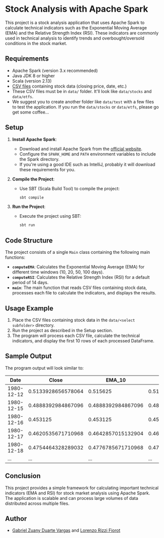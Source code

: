 # Stock Analysis with Apache Spark

This project is a stock analysis application that uses Apache Spark to calculate technical indicators such as the Exponential Moving Average (EMA) and the Relative Strength Index (RSI). These indicators are commonly used in technical analysis to identify trends and overbought/oversold conditions in the stock market.

## Requirements

- Apache Spark (version 3.x recommended)
- Java JDK 8 or higher
- Scala (version 2.13)
- [CSV files](https://www.kaggle.com/datasets/jacksoncrow/stock-market-dataset) containing stock data (closing price, date, etc.) 
- These CSV files must be in `data/` folder. It'll look like `data/stocks` and `data/etfs`.
- We suggest you to create another folder like `data/test` with a few files to test the application. If you run the `data/stocks` or `data/etfs`, please go get some coffee...
## Setup

1. **Install Apache Spark**:
    - Download and install Apache Spark from the [official website](https://spark.apache.org/downloads.html).
    - Configure the `SPARK_HOME` and `PATH` environment variables to include the Spark directory.
    - If you're using a good IDE such as IntelliJ, probably it will download these requirements for you.
2. **Compile the Project**:
    - Use SBT (Scala Build Tool) to compile the project:
      ```bash
      sbt compile
      ```

3. **Run the Project**:
    - Execute the project using SBT:
      ```bash
      sbt run
      ```

## Code Structure

The project consists of a single `Main` class containing the following main functions:

- **`computeEMA`**: Calculates the Exponential Moving Average (EMA) for different time windows (10, 20, 50, 100 days).
- **`computeRSI`**: Calculates the Relative Strength Index (RSI) for a default period of 14 days.
- **`main`**: The main function that reads CSV files containing stock data, processes each file to calculate the indicators, and displays the results.

## Usage Example

1. Place the CSV files containing stock data in the `data/<select subfolder>` directory.
2. Run the project as described in the Setup section.
3. The program will process each CSV file, calculate the technical indicators, and display the first 10 rows of each processed DataFrame.

## Sample Output

The program output will look similar to:

| Date       | Close              | EMA_10             | EMA_20             | EMA_50             | EMA_100             | RSI       |
|------------|--------------------|--------------------|--------------------|--------------------|---------------------|-----------|
| 1980-12-12 | 0.5133928656578064 | 0.515625           | 0.5133928656578064 | 0.5133928656578064 | 0.40678155422210693 | 117258400 |0.5133928656578064| 0.5133928656578064| 0.5133928656578064| 0.5133928656578064|                NULL|                 0.0|                 0.0|                 0.0|                 0.0|               NULL|              NULL|
| 1980-12-15 | 0.4888392984867096 | 0.4888392984867096 | 0.4866071343421936 | 0.4866071343421936 | 0.385558158159256   | 43971200  |0.5085227326913313|  0.510841843627748| 0.5123424448219001| 0.5128624551367051|-0.02678573131561...|                 0.0|0.026785731315612793|                 0.0|0.013392865657806396|                0.0|               0.0|
| 1980-12-16 | 0.453125           | 0.453125           | 0.4508928656578064 | 0.4508928656578064 | 0.3572602868080139  | 26432000  |0.4801136309450323|0.48320577541987103| 0.4852065747859431| 0.4858999211009186|-0.03571426868438721|                 0.0| 0.03571426868438721|                 0.0|0.020833333333333332|                0.0|               0.0|
| 1980-12-17 | 0.4620535671710968 | 0.4642857015132904 | 0.4620535671710968 | 0.4620535671710968 | 0.3661033511161804  | 21610400  |0.4529220841147683| 0.4519557896114531|0.45133054022695507| 0.4511138696481686|0.011160701513290405|0.011160701513290405|                 0.0|0.002790175378322...|            0.015625|0.17857122421264648|15.151500439181547|
| 1980-12-18 | 0.4754464328289032 | 0.4776785671710968 | 0.4754464328289032 | 0.4754464328289032 | 0.37671515345573425 | 18362400  |0.4644886336543343|  0.463329078186126|0.46257877758904997|0.46231877243164743|0.013392865657806396|0.013392865657806396|                 0.0|0.004910713434219361|              0.0125|0.39285707473754883|28.205124693901098|
| ...        | ...                | ...                | ...                | ...                | ...                 | ...       |

## Conclusion
This project provides a simple framework for calculating important technical indicators (EMA and RSI) for 
stock market analysis using Apache Spark. The application is scalable and can process large volumes of data distributed 
across multiple files.

## Author
- [Gabriel Zuany Duarte Vargas](https://github.com/GabrielZuany) and [Lorenzo Rizzi Fiorot](https://github.com/lololoco159159159)